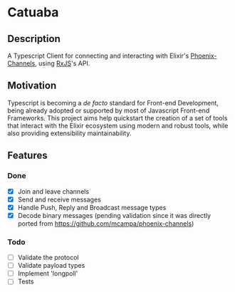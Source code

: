 # Catuaba

## Description
A Typescript Client for connecting and interacting with Elixir's [Phoenix-Channels](https://hexdocs.pm/phoenix/channels.html), using [RxJS](https://rxjs-dev.firebaseapp.com/guide/overview)'s API.

## Motivation
Typescript is becoming a _de facto_ standard for Front-end Development, being already adopted or  supported by most of Javascript Front-end Frameworks. This project aims help quickstart the creation of a set of tools that interact with the Elixir ecosystem using modern and robust tools, while also providing extensibility maintainability.


## Features

### Done
- [x] Join and leave channels
- [x] Send and receive messages
- [x] Handle Push, Reply and Broadcast message types
- [x] Decode binary messages (pending validation since it was directly ported from https://github.com/mcampa/phoenix-channels)

### Todo
- [ ] Validate the protocol
- [ ] Validate payload types
- [ ] Implement 'longpoll'
- [ ] Tests
